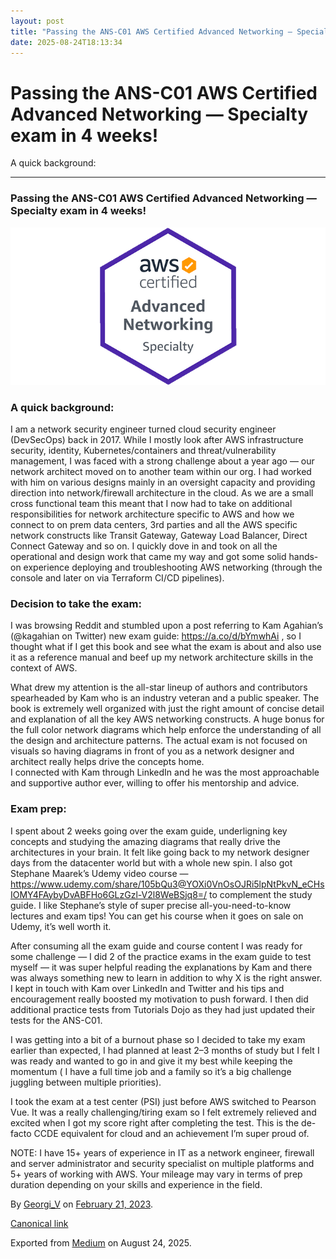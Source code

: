 ```yaml
---
layout: post
title: "Passing the ANS-C01 AWS Certified Advanced Networking — Specialty exam in 4 weeks!"
date: 2025-08-24T18:13:34
---
```


# Passing the ANS-C01 AWS Certified Advanced Networking — Specialty exam in 4 weeks!

A quick background: 

* * *

### Passing the ANS-C01 AWS Certified Advanced Networking — Specialty exam in 4 weeks!

![](/assets/images/passing-the-ans-c01-aws-certified-advanced-networking-specialty-exam-in-4-weeks-0.png)

### A quick background:

I am a network security engineer turned cloud security engineer (DevSecOps) back in 2017. While I mostly look after AWS infrastructure security, identity, Kubernetes/containers and threat/vulnerability management, I was faced with a strong challenge about a year ago — our network architect moved on to another team within our org. I had worked with him on various designs mainly in an oversight capacity and providing direction into network/firewall architecture in the cloud. As we are a small cross functional team this meant that I now had to take on additional responsibilities for network architecture specific to AWS and how we connect to on prem data centers, 3rd parties and all the AWS specific network constructs like Transit Gateway, Gateway Load Balancer, Direct Connect Gateway and so on. I quickly dove in and took on all the operational and design work that came my way and got some solid hands-on experience deploying and troubleshooting AWS networking (through the console and later on via Terraform CI/CD pipelines).

### Decision to take the exam:

I was browsing Reddit and stumbled upon a post referring to Kam Agahian’s (@kagahian on Twitter) new exam guide: <https://a.co/d/bYmwhAi> , so I thought what if I get this book and see what the exam is about and also use it as a reference manual and beef up my network architecture skills in the context of AWS.

What drew my attention is the all-star lineup of authors and contributors spearheaded by Kam who is an industry veteran and a public speaker. The book is extremely well organized with just the right amount of concise detail and explanation of all the key AWS networking constructs. A huge bonus for the full color network diagrams which help enforce the understanding of all the design and architecture patterns. The actual exam is not focused on visuals so having diagrams in front of you as a network designer and architect really helps drive the concepts home.  
I connected with Kam through LinkedIn and he was the most approachable and supportive author ever, willing to offer his mentorship and advice.

### Exam prep:

I spent about 2 weeks going over the exam guide, underligning key concepts and studying the amazing diagrams that really drive the architectures in your brain. It felt like going back to my network designer days from the datacenter world but with a whole new spin. I also got Stephane Maarek’s Udemy video course — <https://www.udemy.com/share/105bQu3@YOXi0VnOsOJRi5lpNtPkvN_eCHsIOMY4FAybyDvABFHo6GLzGzl-V2l8WeBSjq8=/> to complement the study guide. I like Stephane’s style of super precise all-you-need-to-know lectures and exam tips! You can get his course when it goes on sale on Udemy, it’s well worth it.

After consuming all the exam guide and course content I was ready for some challenge — I did 2 of the practice exams in the exam guide to test myself — it was super helpful reading the explanations by Kam and there was always something new to learn in addition to why X is the right answer. I kept in touch with Kam over LinkedIn and Twitter and his tips and encouragement really boosted my motivation to push forward. I then did additional practice tests from Tutorials Dojo as they had just updated their tests for the ANS-C01.

I was getting into a bit of a burnout phase so I decided to take my exam earlier than expected, I had planned at least 2–3 months of study but I felt I was ready and wanted to go in and give it my best while keeping the momentum ( I have a full time job and a family so it’s a big challenge juggling between multiple priorities).

I took the exam at a test center (PSI) just before AWS switched to Pearson Vue. It was a really challenging/tiring exam so I felt extremely relieved and excited when I got my score right after completing the test. This is the de-facto CCDE equivalent for cloud and an achievement I’m super proud of.

NOTE: I have 15+ years of experience in IT as a network engineer, firewall and server administrator and security specialist on multiple platforms and 5+ years of working with AWS. Your mileage may vary in terms of prep duration depending on your skills and experience in the field.

By [Georgi_V](https://medium.com/@gvoden) on [February 21, 2023](https://medium.com/p/e3972107f45b).

[Canonical link](https://medium.com/@gvoden/passing-the-ans-c01-aws-certified-advanced-networking-specialty-exam-in-4-weeks-e3972107f45b)

Exported from [Medium](https://medium.com) on August 24, 2025.

